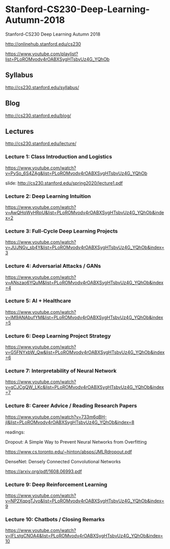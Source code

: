 # Stanford-CS230-Deep-Learning-Autumn-2018
Stanford-CS230 Deep Learning Autumn 2018

http://onlinehub.stanford.edu/cs230

https://www.youtube.com/playlist?list=PLoROMvodv4rOABXSygHTsbvUz4G_YQhOb

## Syllabus

http://cs230.stanford.edu/syllabus/

## Blog

http://cs230.stanford.edu/blog/

## Lectures

http://cs230.stanford.edu/lecture/

### Lecture 1: Class Introduction and Logistics

https://www.youtube.com/watch?v=PySo_6S4ZAg&list=PLoROMvodv4rOABXSygHTsbvUz4G_YQhOb

slide: http://cs230.stanford.edu/spring2020/lecture1.pdf

### Lecture 2: Deep Learning Intuition

https://www.youtube.com/watch?v=AwQHqWyHRpU&list=PLoROMvodv4rOABXSygHTsbvUz4G_YQhOb&index=2

### Lecture 3:  Full-Cycle Deep Learning Projects

https://www.youtube.com/watch?v=JUJNGv_sb4Y&list=PLoROMvodv4rOABXSygHTsbvUz4G_YQhOb&index=3

### Lecture 4: Adversarial Attacks / GANs

https://www.youtube.com/watch?v=ANszao6YQuM&list=PLoROMvodv4rOABXSygHTsbvUz4G_YQhOb&index=4

### Lecture 5: AI + Healthcare

https://www.youtube.com/watch?v=IM9ANAbufYM&list=PLoROMvodv4rOABXSygHTsbvUz4G_YQhOb&index=5

### Lecture 6: Deep Learning Project Strategy

https://www.youtube.com/watch?v=G5FNYxbW_Qw&list=PLoROMvodv4rOABXSygHTsbvUz4G_YQhOb&index=6

### Lecture 7: Interpretability of Neural Network

https://www.youtube.com/watch?v=gCJCgQW_LKc&list=PLoROMvodv4rOABXSygHTsbvUz4G_YQhOb&index=7

### Lecture 8: Career Advice / Reading Research Papers

https://www.youtube.com/watch?v=733m6qBH-jI&list=PLoROMvodv4rOABXSygHTsbvUz4G_YQhOb&index=8


readings: 

Dropout: A Simple Way to Prevent Neural Networks from
Overfitting

https://www.cs.toronto.edu/~hinton/absps/JMLRdropout.pdf

DenseNet: Densely Connected Convolutional Networks

https://arxiv.org/pdf/1608.06993.pdf

### Lecture 9: Deep Reinforcement Learning

https://www.youtube.com/watch?v=NP2XqpgTJyo&list=PLoROMvodv4rOABXSygHTsbvUz4G_YQhOb&index=9

### Lecture 10: Chatbots / Closing Remarks

https://www.youtube.com/watch?v=IFLstgCNOA4&list=PLoROMvodv4rOABXSygHTsbvUz4G_YQhOb&index=10

